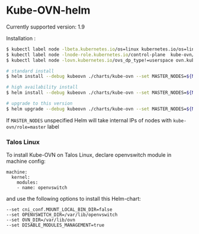# Kube-OVN-helm

Currently supported version: 1.9

Installation :

```bash
$ kubectl label node -lbeta.kubernetes.io/os=linux kubernetes.io/os=linux --overwrite
$ kubectl label node -lnode-role.kubernetes.io/control-plane  kube-ovn/role=master --overwrite
$ kubectl label node -lovn.kubernetes.io/ovs_dp_type!=userspace ovn.kubernetes.io/ovs_dp_type=kernel  --overwrite

# standard install 
$ helm install --debug kubeovn ./charts/kube-ovn --set MASTER_NODES=${Node0}

# high availability install
$ helm install --debug kubeovn ./charts/kube-ovn --set MASTER_NODES=${Node0},${Node1},${Node2}

# upgrade to this version
$ helm upgrade --debug kubeovn ./charts/kube-ovn --set MASTER_NODES=${Node0},${Node1},${Node2}
```

If `MASTER_NODES` unspecified Helm will take internal IPs of nodes with `kube-ovn/role=master` label

### Talos Linux

To install Kube-OVN on Talos Linux, declare openvswitch module in machine config:

```
machine:
  kernel:
    modules:
    - name: openvswitch
```

and use the following options to install this Helm-chart:

```
--set cni_conf.MOUNT_LOCAL_BIN_DIR=false
--set OPENVSWITCH_DIR=/var/lib/openvswitch
--set OVN_DIR=/var/lib/ovn
--set DISABLE_MODULES_MANAGEMENT=true
```
